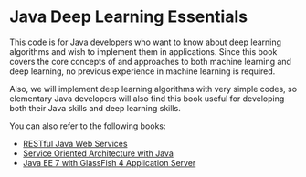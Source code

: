 # Java Deep Learning Essentials

This code is for Java developers who want to know about deep learning algorithms and wish to implement them in applications. Since this book covers the core concepts of and approaches to both machine learning and deep learning, no previous experience in machine learning is required.

Also, we will implement deep learning algorithms with very simple codes, so 
elementary Java developers will also find this book useful for developing both 
their Java skills and deep learning skills.

You can also refer to the following books:

* [RESTful Java Web Services](https://www.packtpub.com/web-development/restful-java-web-services?utm_source=github&utm_medium=related&utm_campaign=9781847196460)
* [Service Oriented Architecture with Java](https://www.packtpub.com/application-development/service-oriented-architecture-java?utm_source=github&utm_medium=related&utm_campaign=9781847193216)
* [Java EE 7 with GlassFish 4 Application Server](https://www.packtpub.com/application-development/java-ee-7-glassfish-4-application-server?utm_source=github&utm_medium=related&utm_campaign=9781782176886)
